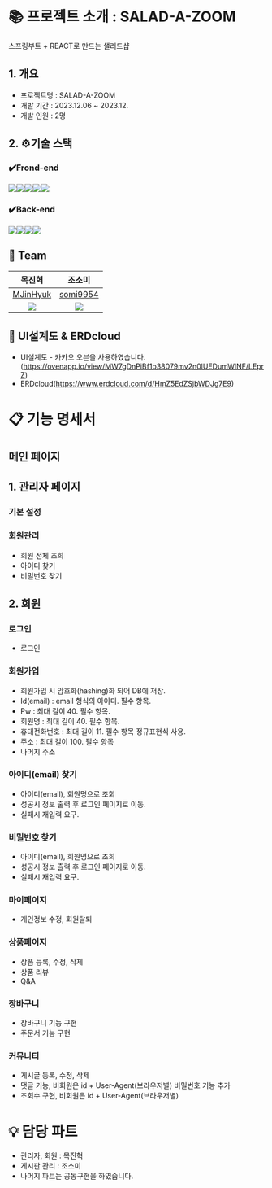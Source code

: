# 📚 프로젝트 소개 : SALAD-A-ZOOM
스프링부트 + REACT로 만드는 샐러드샵
## 1. 개요
- 프로젝트명 : SALAD-A-ZOOM
- 개발 기간 : 2023.12.06 ~ 2023.12.
- 개발 인원 : 2명

## 2. ⚙️기술 스택
### ✔️Frond-end
<img src="https://img.shields.io/badge/React-61DAFB?style=for-the-badge&logo=React&logoColor=black"><img src="https://img.shields.io/badge/Css-1572B6?style=for-the-badge&logo=Css&logoColor=white"><img src="https://img.shields.io/badge/node.js-339933?style=for-the-badge&logo=Node.js&logoColor=white"><img src="https://img.shields.io/badge/javascript-F7DF1E?style=for-the-badge&logo=javascript&logoColor=black"><img src="https://img.shields.io/badge/html5-E34F26?style=for-the-badge&logo=html5&logoColor=white">

### ✔️Back-end
<img src="https://img.shields.io/badge/java-007396?style=for-the-badge&logo=java&logoColor=white"><img src="https://img.shields.io/badge/Spring-6DB33F?style=for-the-badge&logo=Spring&logoColor=green"><img src="https://img.shields.io/badge/Spring Boot-6DB33F?style=for-the-badge&logo=Spring Boot&logoColor=yellow"><img src="https://img.shields.io/badge/oracle-F80000?style=for-the-badge&logo=oracle&logoColor=white"> 

## 🦹‍ Team
|                            목진혁                             |                            조소미                             |
|:----------------------------------------------------------:|:----------------------------------------------------------:|
|          [MJinHyuk](https://github.com/MJinHyuk)           |          [somi9954](https://github.com/somi9954)           |
| ![](https://avatars.githubusercontent.com/u/147026593?v=4) | ![](https://avatars.githubusercontent.com/u/137499604?v=4) |

## 📜 UI설계도 & ERDcloud 
- UI설계도 - 카카오 오븐을 사용하였습니다.(https://ovenapp.io/view/MW7gDnPiBf1b38079mv2n0lUEDumWlNF/LEprZ)
- ERDcloud(https://www.erdcloud.com/d/HmZ5EdZSjbWDJg7E9)

# 📋 기능 명세서
## 메인 페이지

## 1. 관리자 페이지
### 기본 설정

### 회원관리
- 회원 전체 조회
- 아이디 찾기
- 비밀번호 찾기

## 2. 회원
### 로그인
- 로그인
### 회원가입
- 회원가입 시 암호화(hashing)화 되어 DB에 저장.
- Id(email) : email 형식의 아이디. 필수 항목.
- Pw : 최대 길이 40. 필수 항목.
- 회원명 : 최대 길이 40. 필수 항목.
- 휴대전화번호 : 최대 길이 11. 필수 항목 정규표현식 사용.
- 주소 : 최대 길이 100. 필수 항목
- 나머지 주소

### 아이디(email) 찾기
- 아이디(email), 회원명으로 조회
- 성공시 정보 출력 후 로그인 페이지로 이동.
- 실패시 재입력 요구.

### 비밀번호 찾기
- 아이디(email), 회원명으로 조회
- 성공시 정보 출력 후 로그인 페이지로 이동.
- 실패시 재입력 요구.

### 마이페이지
- 개인정보 수정, 회원탈퇴

### 상품페이지 
- 상품 등록, 수정, 삭제 
- 상품 리뷰
- Q&A 

### 장바구니 
- 장바구니 기능 구현
- 주문서 기능 구현

### 커뮤니티
- 게시글 등록, 수정, 삭제
- 댓글 기능, 비회원은 id + User-Agent(브라우저별) 비밀번호 기능 추가
- 조회수 구현, 비회원은 id + User-Agent(브라우저별)

# 💡 담당 파트
- 관리자, 회원 : 목진혁
- 게시판 관리 :  조소미
- 나머지 파트는 공동구현을 하였습니다.
